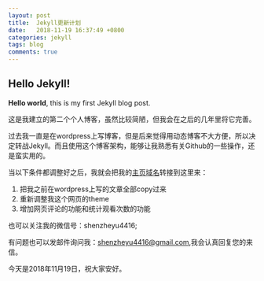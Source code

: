 ```yaml
---
layout: post
title:  Jekyll更新计划
date:   2018-11-19 16:37:49 +0800
categories: jekyll
tags: blog
comments: true
---
```


## Hello Jekyll!

**Hello world**, this is my first Jekyll blog post.

这是我建立的第二个个人博客，虽然比较简陋，但我会在之后的几年里将它完善。

过去我一直是在wordpress上写博客，但是后来觉得用动态博客不大方便，所以决定转战Jekyll。而且使用这个博客架构，能够让我熟悉有关Github的一些操作，还是蛮实用的。

当以下条件都调整好之后，我就会把我的[主页域名](http://www.shenzheyu.com)转接到这里来：
1. 把我之前在wordpress上写的文章全部copy过来
2. 重新调整我这个网页的theme
3. 增加网页评论的功能和统计观看次数的功能

也可以关注我的微信号：shenzheyu4416;

有问题也可以发邮件询问我：shenzheyu4416@gmail.com,我会认真回复您的来信。

今天是2018年11月19日，祝大家安好。